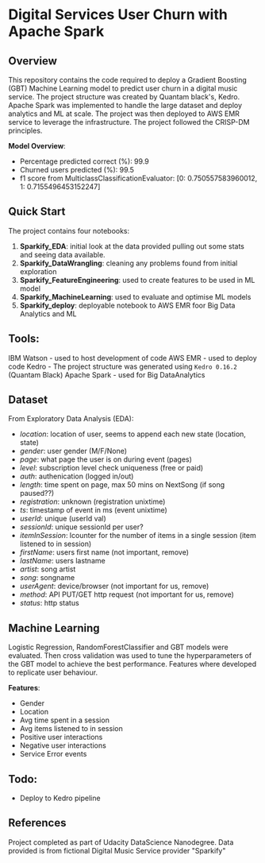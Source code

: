 # Digital Services User Churn with Apache Spark

## Overview

This repository contains the code required to deploy a Gradient Boosting (GBT) Machine Learning model to predict user churn in a digital music service. The project structure was created by Quantam black's, Kedro. Apache Spark was implemented to handle the large dataset and deploy analytics and ML at scale. The project was then deployed to AWS EMR service to leverage the infrastructure. The project followed the CRISP-DM principles.


**Model Overview**:
- Percentage predicted correct (%): 99.9
- Churned users predicted (%): 99.5
- f1 score from MulticlassClassificationEvaluator: [0: 0.750557583960012, 1: 0.7155496453152247]

## Quick Start

The project contains four notebooks:
1. **Sparkify_EDA**: initial look at the data provided pulling out some stats and seeing data available.
2. **Sparkify_DataWrangling**: cleaning any problems found from initial exploration
3. **Sparkify_FeatureEngineering**: used to create features to be used in ML model
4. **Sparkify_MachineLearning**: used to evaluate and optimise ML models
5. **Sparkify_deploy**: deployable notebook to AWS EMR foor Big Data Analytics and ML

## Tools:
IBM Watson - used to host development of code
AWS EMR - used to deploy code
Kedro - The project structure was generated using `Kedro 0.16.2` (Quantam Black)
Apache Spark - used for Big DataAnalytics

## Dataset

From Exploratory Data Analysis (EDA):
- *location*: location of user, seems to append each new state (location, state)
- *gender*: user gender (M/F/None)
- *page*: what page the user is on during event (pages)
- *level*: subscription level check uniqueness (free or paid)
- *auth*: authenication (logged in/out)
- *length*: time spent on page, max 50 mins on NextSong (if song paused??)
- *registration*: unknown (registration unixtime)
- *ts*: timestamp of event in ms (event unixtime)
- *userId*: unique (userId val)
- *sessionId*: unique sessionId per user?
- *itemInSession*: lcounter for the number of items in a single session (item listened to in session)
- *firstName*: users first name (not important, remove)
- *lastName*: users lastname
- *artist*: song artist
- *song*: songname
- *userAgent*: device/browser (not important for us, remove)
- *method*: API PUT/GET http request (not important for us, remove)
- *status*: http status

## Machine Learning
Logistic Regression, RandomForestClassifier and GBT models were evaluated. Then cross validation was used to tune the hyperparameters of the GBT model to achieve the best performance. Features where developed to replicate user behaviour.


**Features**:
- Gender
- Location
- Avg time spent in a session
- Avg items listened to in session
- Positive user interactions
- Negative user interactions
- Service Error events


## Todo:
- Deploy to Kedro pipeline

## References
Project completed as part of Udacity DataScience Nanodegree. 
Data provided is from fictional Digital Music Service provider "Sparkify"





